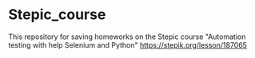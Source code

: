 # Stepic_course
This repository for saving homeworks on the Stepic course "Automation testing with help Selenium and Python"
https://stepik.org/lesson/187065



